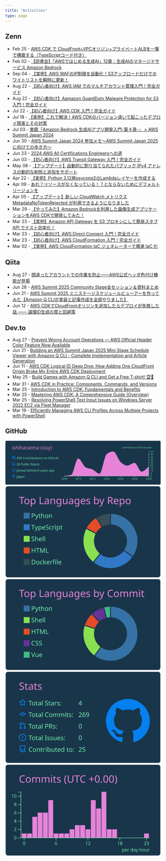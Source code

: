 ```yaml
---
title: "Activities"
type: page
---
```


## Zenn

<!-- zenn start -->
- Feb 25 - [AWS CDK で CloudFront+VPCオリジン+プライベートALBを一撃で構築する（TypeScriptコード付き）](https://zenn.dev/issy/articles/aws-cloudfront-vpcorigin-alb)
- Feb 02 - [【読書会】「AWSではじめる生成AI」12章：生成AIのマネージドサービス Amazon Bedrock](https://zenn.dev/issy/articles/aws-generative-ai-on-aws-12)
- Sep 04 - [【実例】AWS WAFのIP制限を自動化！S3アップロードだけでホワイトリストを瞬時に更新！](https://zenn.dev/issy/articles/aws-waf-ip-whitelist-auto-updater)
- Aug 22 - [【初心者向け】AWS IAM でのマルチアカウント管理入門！完全ガイド](https://zenn.dev/issy/articles/zenn-iam-multi-account)
- Aug 22 - [【初心者向け】Aamazon GuardDuty Malware Protection for S3 入門！完全ガイド](https://zenn.dev/issy/articles/zenn-guardduty-s3-malware-protection-overview)
- Jul 22 - [【初心者向け】AWS CDK 入門！完全ガイド](https://zenn.dev/issy/articles/zenn-cdk-overview)
- Jul 18 - [【実例】これで解決！AWS CDKのバージョン違いで起こったデプロイ障害とその対策](https://zenn.dev/issy/articles/aws-cdk-trouble-nat-instance-v2)
- Jul 03 - [書籍「Amazon Bedrock 生成AIアプリ開発入門-第４章-」 × AWS Summit Japan 2024](https://zenn.dev/issy/articles/bedrock-book-aws-summit-2024)
- Jun 30 - [AWS Summit Japan 2024 参加メモ～AWS Summit Japan 2025に向けての歩き方～](https://zenn.dev/issy/articles/aws-summit-japan-2024)
- Jun 23 - [2024 AWS All Certifications Engineersへの道](https://zenn.dev/issy/articles/load-to-aws-all-certifications-12x-2024)
- Jun 03 - [【初心者向け】AWS Transit Gateway 入門！完全ガイド](https://zenn.dev/issy/articles/zenn-transitgw-overview)
- May 08 - [【アップデート】自動的に割り当てられたパブリック IPv4 アドレスの動的な削除と追加をサポート](https://zenn.dev/issy/articles/zenn-ec2-update-remove-public-ip)
- Apr 22 - [【実例】Python 3.12用psycopg2のLambdaレイヤーを作成する](https://zenn.dev/issy/articles/zenn-lambda-layer-psycopg2-tried-it)
- Apr 09 - [あれ？リソースがなくなっている！？とならないためにデフォルトリージョンを](https://zenn.dev/issy/articles/zenn-aws-account-default-region)
- Apr 05 - [【アップデート】新しい CloudWatch メトリクス MetadataNoTokenRejected が利用できるようになりました](https://zenn.dev/issy/articles/zenn-ec2-imdsv2-only)
- Mar 29 - [【やってみた】Amazon Bedrockを利用した画像生成アプリケーションをAWS CDKで開発してみた！](https://zenn.dev/issy/articles/zenn-bedrock-apigw-tried-it)
- Mar 23 - [【実例】Amazon API Gateway を S3 プロキシにして簡易スタブ API でテスト効率化！](https://zenn.dev/issy/articles/zenn-apigw-s3-stub-tried-it)
- Mar 23 - [【初心者向け】AWS Direct Connect 入門！完全ガイド](https://zenn.dev/issy/articles/zenn-directconnect-overview)
- Mar 23 - [【初心者向け】AWS CloudFormation 入門！完全ガイド](https://zenn.dev/issy/articles/zenn-cfn-overview)
- Mar 02 - [【実例】AWS CloudFormation IaC ジェネレーターで爆速 IaC 化](https://zenn.dev/issy/articles/zenn-cfn-iac-generator-tried-it)
<!-- zenn end -->

## Qiita
<!-- qiita start -->
- Aug 27 - [間違ったアカウントでの作業を防止——AWS公式ヘッダ色付け機能が登場](https://qiita.com/issy929/items/385678c0b16dca971737)
- Jun 28 - [AWS Summit 2025 Community Stage全セッション＆資料まとめ](https://qiita.com/issy929/items/e02154bea72c4cff3106)
- Jun 21 - [AWS Summit 2025 ミニステージスケジュールビューアーを作ってみた【Amazon Q CLIが実装と記事作成を全部やりました】](https://qiita.com/issy929/items/0eee86eb730206041a00)
- Jun 12 - [AWS CDKでCloudFrontオリジンを追加したらデプロイが失敗した話 —— 論理ID生成の罠と回避策](https://qiita.com/issy929/items/6a790bd9f051f8751ab2)
<!-- qiita end -->

## Dev.to
<!-- devdotto start -->
- Aug 27 - [Prevent Wrong Account Operations — AWS Official Header Color Feature Now Available](https://dev.to/aws-builders/prevent-wrong-account-operations-aws-official-header-color-feature-now-available-1lgc)
- Jun 21 - [Building an AWS Summit Japan 2025 Mini Stage Schedule Viewer with Amazon Q CLI - Complete Implementation and Article Generation](https://dev.to/aws-builders/building-an-aws-summit-japan-2025-mini-stage-schedule-viewer-with-amazon-q-cli-complete-1ci7)
- Jun 11 - [AWS CDK Logical ID Deep Dive: How Adding One CloudFront Origin Broke My Entire AWS CDK Deployment](https://dev.to/aws-builders/aws-cdk-logical-id-deep-dive-how-adding-one-cloudfront-origin-broke-my-entire-aws-cdk-deployment-5n)
- May 25 - [Build Games with Amazon Q CLI and Get a Free T-shirt! 🏆👕](https://dev.to/aws-builders/build-games-with-amazon-q-cli-and-get-a-free-t-shirt-1h4g)
- Mar 31 - [AWS CDK in Practice: Components, Commands, and Versions](https://dev.to/aws-builders/aws-cdk-in-practice-components-commands-and-versions-4ea1)
- Mar 25 - [Introduction to AWS CDK: Fundamentals and Benefits](https://dev.to/aws-builders/introduction-to-aws-cdk-fundamentals-and-benefits-2k1e)
- Mar 25 - [Mastering AWS CDK: A Comprehensive Guide (Overview)](https://dev.to/aws-builders/mastering-aws-cdk-a-comprehensive-guide-overview-5dae)
- Mar 25 - [Resolving PowerShell Text Input Issues on Windows Server 2022 EC2 via Fleet Manager](https://dev.to/issy929/resolving-powershell-text-input-issues-on-windows-server-2022-ec2-via-fleet-manager-1fkc)
- Mar 19 - [Efficiently Managing AWS CLI Profiles Across Multiple Projects with PowerShell](https://dev.to/aws-builders/efficiently-managing-aws-cli-profiles-across-multiple-projects-with-powershell-19p7)
<!-- devdotto end -->

## GitHub

[![](https://raw.githubusercontent.com/ishiharatma/ishiharatma/main/profile-summary-card-output/cobalt/0-profile-details.svg)](https://github.com/vn7n24fzkq/github-profile-summary-cards)
[![](https://raw.githubusercontent.com/ishiharatma/ishiharatma/main/profile-summary-card-output/cobalt/1-repos-per-language.svg)](https://github.com/vn7n24fzkq/github-profile-summary-cards) [![](https://raw.githubusercontent.com/ishiharatma/ishiharatma/main/profile-summary-card-output/cobalt/2-most-commit-language.svg)](https://github.com/vn7n24fzkq/github-profile-summary-cards)
[![](https://raw.githubusercontent.com/ishiharatma/ishiharatma/main/profile-summary-card-output/cobalt/3-stats.svg)](https://github.com/vn7n24fzkq/github-profile-summary-cards) [![](https://raw.githubusercontent.com/ishiharatma/ishiharatma/main/profile-summary-card-output/cobalt/4-productive-time.svg)](https://github.com/vn7n24fzkq/github-profile-summary-cards)

